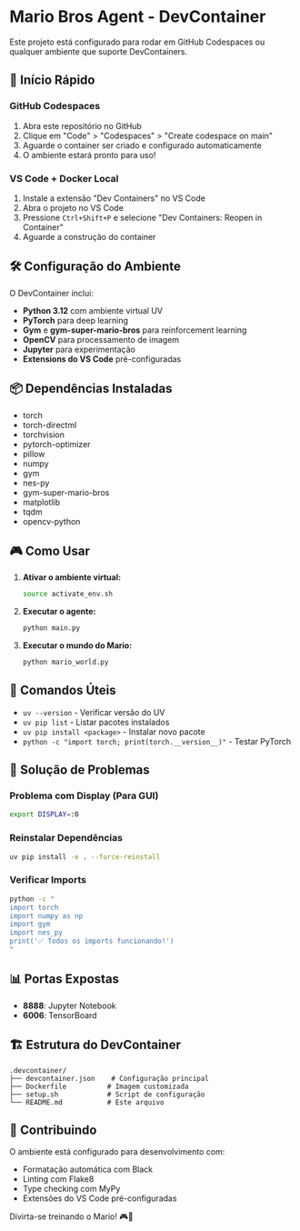 # Mario Bros Agent - DevContainer

Este projeto está configurado para rodar em GitHub Codespaces ou qualquer ambiente que suporte DevContainers.

## 🚀 Início Rápido

### GitHub Codespaces
1. Abra este repositório no GitHub
2. Clique em "Code" > "Codespaces" > "Create codespace on main"
3. Aguarde o container ser criado e configurado automaticamente
4. O ambiente estará pronto para uso!

### VS Code + Docker Local
1. Instale a extensão "Dev Containers" no VS Code
2. Abra o projeto no VS Code
3. Pressione `Ctrl+Shift+P` e selecione "Dev Containers: Reopen in Container"
4. Aguarde a construção do container

## 🛠️ Configuração do Ambiente

O DevContainer inclui:

- **Python 3.12** com ambiente virtual UV
- **PyTorch** para deep learning
- **Gym** e **gym-super-mario-bros** para reinforcement learning
- **OpenCV** para processamento de imagem
- **Jupyter** para experimentação
- **Extensions do VS Code** pré-configuradas

## 📦 Dependências Instaladas

- torch
- torch-directml
- torchvision
- pytorch-optimizer
- pillow
- numpy
- gym
- nes-py
- gym-super-mario-bros
- matplotlib
- tqdm
- opencv-python

## 🎮 Como Usar

1. **Ativar o ambiente virtual:**
   ```bash
   source activate_env.sh
   ```

2. **Executar o agente:**
   ```bash
   python main.py
   ```

3. **Executar o mundo do Mario:**
   ```bash
   python mario_world.py
   ```

## 🔧 Comandos Úteis

- `uv --version` - Verificar versão do UV
- `uv pip list` - Listar pacotes instalados
- `uv pip install <package>` - Instalar novo pacote
- `python -c "import torch; print(torch.__version__)"` - Testar PyTorch

## 🐛 Solução de Problemas

### Problema com Display (Para GUI)
```bash
export DISPLAY=:0
```

### Reinstalar Dependências
```bash
uv pip install -e . --force-reinstall
```

### Verificar Imports
```bash
python -c "
import torch
import numpy as np
import gym
import nes_py
print('✅ Todos os imports funcionando!')
"
```

## 📊 Portas Expostas

- **8888**: Jupyter Notebook
- **6006**: TensorBoard

## 🏗️ Estrutura do DevContainer

```
.devcontainer/
├── devcontainer.json    # Configuração principal
├── Dockerfile          # Imagem customizada
├── setup.sh            # Script de configuração
└── README.md           # Este arquivo
```

## 🤝 Contribuindo

O ambiente está configurado para desenvolvimento com:
- Formatação automática com Black
- Linting com Flake8
- Type checking com MyPy
- Extensões do VS Code pré-configuradas

Divirta-se treinando o Mario! 🎮🍄
